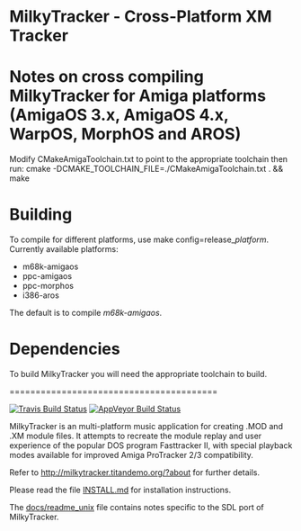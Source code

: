 MilkyTracker - Cross-Platform XM Tracker
========================================

Notes on cross compiling MilkyTracker for Amiga platforms (AmigaOS 3.x, AmigaOS 4.x, WarpOS, MorphOS and AROS)
==============================

Modify CMakeAmigaToolchain.txt to point to the appropriate toolchain then run:
cmake -DCMAKE_TOOLCHAIN_FILE=./CMakeAmigaToolchain.txt . && make

Building
=============
To compile for different platforms, use make config=release_*platform*.
Currently available platforms:
* m68k-amigaos
* ppc-amigaos
* ppc-morphos
* i386-aros

The default is to compile *m68k-amigaos*.

Dependencies
============

To build MilkyTracker you will need the appropriate toolchain to build.

========================================

[![Travis Build Status](https://travis-ci.org/milkytracker/MilkyTracker.svg?branch=master)](https://travis-ci.org/milkytracker/MilkyTracker)
[![AppVeyor Build Status](https://ci.appveyor.com/api/projects/status/github/milkytracker/MilkyTracker?branch=master&svg=true)](https://ci.appveyor.com/project/Deltafire/milkytracker)

MilkyTracker is an multi-platform music application for creating .MOD
and .XM module files. It attempts to recreate the module replay and
user experience of the popular DOS program Fasttracker II, with
special playback modes available for improved Amiga ProTracker 2/3
compatibility.

Refer to http://milkytracker.titandemo.org/?about for further details.

Please read the file [INSTALL.md][] for installation instructions.

The [docs/readme_unix][] file contains notes specific to the SDL port
of MilkyTracker.

[INSTALL.md]:INSTALL.md
[docs/readme_unix]:docs/readme_unix
